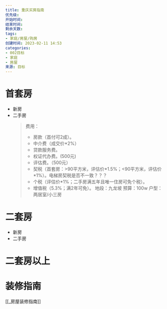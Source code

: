 ```yaml
---
title: 重庆买房指南
优先级: 
开始时间: 
结束时间: 
剩余天数: 
tags: 
- 家庭/房屋/购房
创建时间: 2023-02-11 14:53
categories:
- 002目标
- 家庭
- 房屋
来源: 目标
---
```

# 首套房
- 新房
- 二手房
	> 费用：
	> - 房款（首付可2成）。
	> - 中介费（成交价\*2%）
	> - 贷款服务费。
	> - 权证代办费。(500元)
	> - 评估费。（500元）
	> - 契税（首套房：>90平方米，评估价\*1.5%；<90平方米，评估价\*1%）。电梯房契税是否不一致？？？
	> - 个税（评估价\*1%；二手房满五年且唯一住房可免个税）。
	> - 增值税（5.3%；满2年可免）。
	> 地段：九龙坡
	> 预算：100w
	> 户型：两居室/小三房

# 二套房
- 新房
- 二手房

# 二套房以上

# 装修指南
[[_房屋装修指南]]